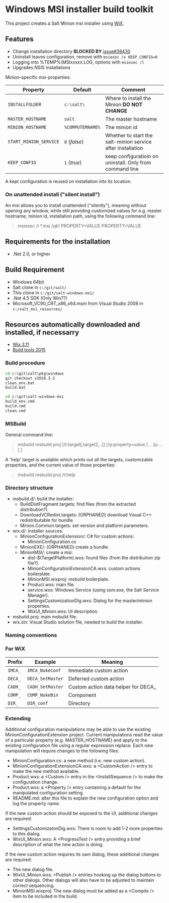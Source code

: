 # Windows MSI installer build toolkit

This project creates a Salt Minion msi installer using [WiX][WiXId].

## Features

- Change installation directory __BLOCKED BY__ [issue#38430](https://github.com/saltstack/salt/issues/38430)
- Uninstall leaves configuration, remove with `msiexec /x KEEP_CONFIG=0`
- Logging into %TEMP%\MSIxxxxx.LOG, options with `msiexec /l`
- Upgrades NSIS installations

Minion-specific msi-properties:

  Property              |  Default        | Comment
 ---------------------- | --------------- | ------
 `INSTALLFOLDER`        | `c:\salt\`      | Where to install the Minion  __DO NOT CHANGE__
 `MASTER_HOSTNAME`      | `salt`          | The master hostname
 `MINION_HOSTNAME`      | `%COMPUTERNAME%`| The minion id
 `START_MINION_SERVICE` | `0` (_false_)   | Whether to start the salt-minion service after installation
 `KEEP_CONFIG`          | `1` (_true_)    | keep configuratioin on uninstall. Only from command line

A kept configuration is reused on installation into its location.

### On unattended install ("silent install")

An msi allows you to install unattended ("silently"), meaning without opening any window, while still providing
customized values for e.g. master hostname, minion id, installation path, using the following command line:

> msiexec /i *.msi /qb! PROPERTY=VALUE PROPERTY=VALUE

## Requirements for the installation

- .Net 2.0, or higher

## Build Requirement

- Windows 64bit
- Salt clone in `c:/git/salt/`
- This clone in `c:/git/salt-windows-msi/`
- .Net 4.5 SDK (Only Win7?)
- Microsoft_VC90_CRT_x86_x64.msm from Visual Studio 2008 in `c:/salt_msi_resources/`

## Resources automatically downloaded and installed, if necessarry

- [Wix 3.11](http://wixtoolset.org/releases/)
- [Build tools 2015](https://www.microsoft.com/en-US/download/confirmation.aspx?id=48159)

### Build procedure

```cmd
cd c:\git\salt\pkg\windows
git checkout v2018.3.3
clean_env.bat
build.bat

cd c:\git\salt-windows-msi
build_env.cmd
build.cmd
clean.cmd
```

### MSBuild

General command line:

> msbuild msbuild.proj \[/t:target[,target2,..]] \[/p:property=value [ .. /p:... ] ]

A 'help' target is available which prints out all the targets, customizable
properties, and the current value of those properties:

> msbuild msbuild.proj /t:help

### Directory structure

- msbuild.d/: build the installer:
  - BuildDistFragment.targets: find files (from the extracted distribution?).
  - DownloadVCRedist.targets: (ORPHANED) download Visual C++ redistributable for bundle.
  - Minion.Common.targets: set version and platform parameters.
- wix.d/: installer sources:
  - MinionConfigurationExtension/: C# for custom actions:
    - MinionConfiguration.cs
  - MinionEXE/: (ORPHANED) create a bundle.
  - MinionMSI/: create a msi:
    - dist-$(TargetPlatform).wxs: found files (from the distribution zip file?).
    - MinionConfigurationExtensionCA.wxs: custom actions boilerplate.
    - MinionMSI.wixproj: msbuild boilerplate.
    - Product.wxs: main file.
    - service.wxs: Windows Service (using ssm.exe, the Salt Service Manager).
    - SettingsCustomizationDlg.wxs: Dialog for the master/minion properties.
    - WixUI_Minion.wxs: UI description.
- msbuild.proj: main msbuild file.
- wix.sln: Visual Studio solution file, needed to build the installer.

### Naming conventions

### For WiX

Prefix  | Example                 | Meaning
------- | ----------------------- | -------
`IMCA_` | `IMCA_NukeConf`         | Immediate custom action
`DECA_` | `DECA_SetMaster`        | Deferred custom action
`CADH_` | `CADH_SetMaster`        | Custom action data helper for DECA_
`COMP_` | `COMP_NukeBin`          | Component
`DIR_`  | `DIR_conf`              | Directory

### Extending

Additional configuration manipulations may be able to use the existing
MinionConfigurationExtension project. Current manipulations read the
value of a particular property (e.g. MASTER\_HOSTNAME) and apply to the
existing configuration file using a regular expression replace. Each new
manipulation will require changes to the following files:

- MinionConfiguration.cs: a new method (i.e. new custom action).
- MinionConfigurationExtensionCA.wxs: a &lt;CustomAction /&gt; entry to
  make the new method available.
- Product.wxs: a &lt;Custom /&gt; entry in the &lt;InstallSequence /&gt;
  to make the configuration change.
- Product.wxs: a &lt;Property /&gt; entry containing a default for the
  manipulated configuration setting.
- README.md: alter this file to explain the new configuration option and
  log the property name.

If the new custom action should be exposed to the UI, additional changes
are required:

- SettingsCustomizatonDlg.wxs: There is room to add 1-2 more properties to this dialog.
- WixUI_Minion.wxs: A &lt;ProgressText /&gt; entry providing a brief description of what the new action is doing.

If the new custom action requires its own dialog, these additional changes are required:

- The new dialog file.
- WixUI_Minion.wxs: &lt;Publish /&gt; entries hooking up the dialog buttons to other dialogs.
  Other dialogs will also have to be adjusted to maintain correct sequencing.
- MinionMSI.wixproj: The new dialog must be added as a &lt;Compile /&gt; item to be included in the build.

[WiXId]: http://wixtoolset.org "WiX Homepage"
[MSBuildId]: http://msdn.microsoft.com/en-us/library/0k6kkbsd(v=vs.120).aspx "MSBuild Reference"
[MSBuild2015Id]: https://www.microsoft.com/en-US/download/details.aspx?id=48159
[SALT_versions]:https://docs.saltstack.com/en/develop/topics/releases/version_numbers.html
[version_py]: https://github.com/saltstack/salt/blob/develop/salt/version.py
[WindowsInstaller4.5_link]:https://www.microsoft.com/en-us/download/details.aspx?id=8483
[issue18]:https://github.com/markuskramerIgitt/salt-windows-msi/issues/18
[MSDN_ProductVersion]:https://msdn.microsoft.com/en-us/library/windows/desktop/aa370859
